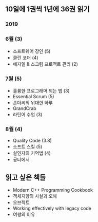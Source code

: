 ## 10일에 1권씩 1년에 36권 읽기

### 2019
### 6월 (3)
* 소프트웨어 장인 (5)
* 클린 코더 (4)
* 애자일 & 스크럼 프로젝트 관리 (2)

### 7월 (5)
* 훌륭한 프로그래머 되는 법 (3)
* Essential Scrum (5)
* 폰더씨의 위대한 하루
* GrandCrab
* 라틴어 수업 (3)

### 8월 (4)
* Quality Code (3.8)
* 소프트 스킬 (5)
* 살인자의 기억법 (4)
* 공터에서


읽고 싶은 책들
----------------------------------------------
* Modern C++ Programming Cookbook
* 객체지향의 사실과 오해
* 오브젝트
* Working effectively with legacy code
* 여행의 이유
